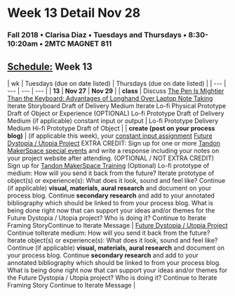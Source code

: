 # Week 13 Detail Nov 28

### Fall 2018 • Clarisa Diaz • Tuesdays and Thursdays • 8:30-10:20am • 2MTC MAGNET 811

## [Schedule:](./) Week 13

| wk | Tuesdays \(due on date listed\) | Thursdays \(due on date listed\) |
| --- | --- | --- | --- |
| **13** | **Nov 27** | **Nov 29** |
| **class** | Discuss [The Pen Is Mightier Than the Keyboard: Advantages of Longhand Over Laptop Note Taking](https://cpb-us-w2.wpmucdn.com/sites.udel.edu/dist/6/132/files/2010/11/Psychological-Science-2014-Mueller-0956797614524581-1u0h0yu.pdf) Iterate Storyboard Draft of Delivery Medium Iterate Lo-fi Physical Prototype Draft of Object or Experience \(OPTIONAL\) Lo-fi Prototype Draft of Delivery Medium \(if applicable\) constant input or output | Lo-fi Prototype Delivery Medium Hi-fi Prototype Draft of Object |
| **create \(post on your process blog\)** |  \(if applicable this week\), your [constant input assignment](../assignments/constant-input-or-output.md)   [Future Dystopia / Utopia Project](../projects/future-dystopia-utopia-project.md) EXTRA CREDIT: Sign up for one or more [Tandon MakerSpace special events](http://engineering.nyu.edu/life/student-resources/makerspace) and write a response including your notes on your project website after attending. \(OPTIONAL / NOT EXTRA CREDIT\) Sign up for [Tandon MakerSpace Training](https://wp.nyu.edu/makerspace/training-calendar) \(Optional\) Lo-fi prototype of medium: How will you send it back from the future? Iterate prototype of object\(s\) or experience\(s\): What does it look, sound and feel like? Continue \(if applicable\) **visual, materials, aural research** and document on your process blog. Continue **secondary research** and add to your annotated bibliography which should be linked to from your process blog. What is being done right now that can support your ideas and/or themes for the Future Dystopia / Utopia project? Who is doing it? Continue to Iterate Framing StoryContinue to Iterate Message | [Future Dystopia / Utopia Project](../projects/future-dystopia-utopia-project.md) Continue toIterate medium: How will you send it back from the future? Iterate object\(s\) or experience\(s\): What does it look, sound and feel like?Continue \(if applicable\) **visual, materials, aural research** and document on your process blog. Continue **secondary research** and add to your annotated bibliography which should be linked to from your process blog. What is being done right now that can support your ideas and/or themes for the Future Dystopia / Utopia project? Who is doing it? Continue to Iterate Framing Story Continue to Iterate Message |

